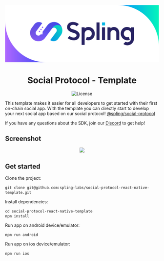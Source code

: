 <div align="center">
  <img src="https://raw.githubusercontent.com/spling-labs/social-protocol-react-native-template/main/assets/spling_header.jpg" />

  <h1>Social Protocol - Template</h1>
   <p>
    <img alt="License" src="https://img.shields.io/npm/l/@spling/social-protocol" />
 </p>
</div>

This template makes it easier for all developers to get started with their first on-chain social app. With the template you can directly start to develop your next social app based on our social protocol! [@spling/social-protocol](https://www.npmjs.com/package/@spling/social-protocol)

If you have any questions about the SDK, join our [Discord](https://discord.gg/7e3QN3Hy64) to get help!

## Screenshot

<div align="center">
  <img src="https://raw.githubusercontent.com/spling-labs/social-protocol-react-native-template/main/assets/screenshot.png" />
</div>

## Get started

Clone the project:

```shell
git clone git@github.com:spling-labs/social-protocol-react-native-template.git
```

Install dependencies:

```shell
cd social-protocol-react-native-template
npm install
```

Run app on android device/emulator:

```shell
npm run android
```

Run app on ios device/emulator:

```shell
npm run ios
```
